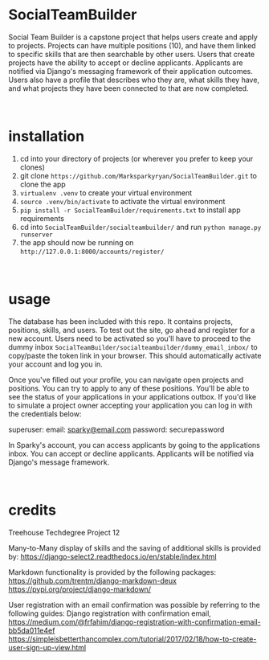 # SocialTeamBuilder

Social Team Builder is a capstone project that helps users create and apply to projects. Projects can have 
multiple positions (10), and have them linked to specific skills that are then searchable by other users. 
Users that create projects have the ability to accept or decline applicants. Applicants are notified via Django's 
messaging framework of their application outcomes. Users also have a profile that describes who they are, what 
skills they have, and what projects they have been connected to that are now completed.


<br/>

# installation

1. cd into your directory of projects (or wherever you prefer to keep your clones)
2. git clone ```https://github.com/Marksparkyryan/SocialTeamBuilder.git``` to clone the app
3. ```virtualenv .venv``` to create your virtual environment
4. ```source .venv/bin/activate``` to activate the virtual environment
5. ```pip install -r SocialTeamBuilder/requirements.txt``` to install app requirements
6. cd into ```SocialTeamBuilder/socialteambuilder/``` and run ```python manage.py runserver```
7. the app should now be running on ```http://127.0.0.1:8000/accounts/register/```

<br/>

# usage

The database has been included with this repo. It contains projects, positions, skills, and users. To test out 
the site, go ahead and register for a new account. Users need to be activated so you'll have to proceed to 
the dummy inbox  ```SocialTeamBuilder/socialteambuilder/dummy_email_inbox/``` to copy/paste the token link in your 
browser. This should automatically activate your account and log you in. 

Once you've filled out your profile, you can navigate open projects and positions. You can try to apply to
any of these positions. You'll be able to see the status of your applications in your applications outbox. 
If you'd like to simulate a project owner accepting your application you can log in with the credentials below:

superuser:
email: sparky@email.com
password: securepassword

In Sparky's account, you can access applicants by going to the applications inbox. You can accept or decline 
applicants. Applicants will be notified via Django's message framework.

<br/>


# credits

Treehouse Techdegree Project 12

Many-to-Many display of skills and the saving of additional skills is provided by:
https://django-select2.readthedocs.io/en/stable/index.html

Markdown functionality is provided by the following packages:
https://github.com/trentm/django-markdown-deux
https://pypi.org/project/django-markdown/

User registration with an email confirmation was possible by referring to the following guides:
Django registration with confirmation email, https://medium.com/@frfahim/django-registration-with-confirmation-email-bb5da011e4ef
https://simpleisbetterthancomplex.com/tutorial/2017/02/18/how-to-create-user-sign-up-view.html

